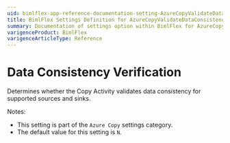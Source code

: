 ```yaml
---
uid: bimlflex-app-reference-documentation-setting-AzureCopyValidateDataConsistency
title: BimlFlex Settings Definition for AzureCopyValidateDataConsistency
summary: Documentation of settings option within BimlFlex for AzureCopyValidateDataConsistency
varigenceProduct: BimlFlex
varigenceArticleType: Reference
---
```


# Data Consistency Verification

Determines whether the Copy Activity validates data consistency for supported sources and sinks.

Notes:
* This setting is part of the `Azure Copy` settings category.
* The default value for this setting is `N`.